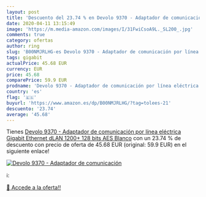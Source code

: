 ```yaml
---
layout: post
title: 'Descuento del 23.74 % en Devolo 9370 - Adaptador de comunicación '
date: 2020-04-11 13:15:49
image: 'https://m.media-amazon.com/images/I/31FwiCsoA9L._SL200_.jpg'
comments: true
category: ofertas
author: ring
slug: 'B00NMJRLHG-es Devolo 9370 - Adaptador de comunicación por línea...'
tags: gigabit
actualPrice: 45.68 EUR
currency: EUR
price: 45.68
comparePrice: 59.9 EUR
prodname: 'Devolo 9370 - Adaptador de comunicación por línea eléctrica  Gigabit Ethernet  dLAN 1200+  128 bits AES   Blanco'
country: 'es'
flag: '🇪🇸'
buyurl: 'https://www.amazon.es/dp/B00NMJRLHG/?tag=tolees-21'
descuento: '23.74'
average: '45.68'
---
```


Tienes [Devolo 9370 - Adaptador de comunicación por línea eléctrica  Gigabit Ethernet  dLAN 1200+  128 bits AES   Blanco](https://www.amazon.es/dp/B00NMJRLHG/?tag=tolees-21) con un 23.74 % de descuento con precio de oferta de 45.68 EUR (original: 59.9 EUR) en el siguiente enlace!

[![Devolo 9370 - Adaptador de comunicación ](https://m.media-amazon.com/images/I/31FwiCsoA9L._SL200_.jpg)](https://www.amazon.es/dp/B00NMJRLHG/?tag=tolees-21)

ℹ️:


[🛒 Accede a la oferta!!](https://www.amazon.es/dp/B00NMJRLHG/?tag=tolees-21)
